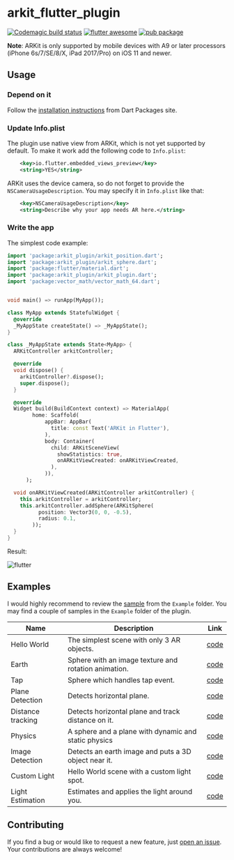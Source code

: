 # arkit_flutter_plugin
[![Codemagic build status](https://api.codemagic.io/apps/5cb0a01178f5790010ab6978/5cb0a01178f5790010ab6977/status_badge.svg)](https://codemagic.io/apps/5cb0a01178f5790010ab6978/5cb0a01178f5790010ab6977/latest_build) [![flutter awesome](https://img.shields.io/badge/Awesome-Flutter-blue.svg?longCache=true&style=flat-square)](https://github.com/Solido/awesome-flutter)
[![pub package](https://img.shields.io/pub/v/arkit_plugin.svg)](https://pub.dartlang.org/packages/arkit_plugin)

**Note**: ARKit is only supported by mobile devices with A9 or later processors (iPhone 6s/7/SE/8/X, iPad 2017/Pro) on iOS 11 and newer.

## Usage

### Depend on it

Follow the [installation instructions](https://pub.dartlang.org/packages/arkit_plugin#-installing-tab-) from Dart Packages site.

### Update Info.plist

The plugin use native view from ARKit, which is not yet supported by default. To make it work add the following code to `Info.plist`:
```xml
    <key>io.flutter.embedded_views_preview</key>
    <string>YES</string>
```
ARKit uses the device camera, so do not forget to provide the `NSCameraUsageDescription`. You may specify it in `Info.plist` like that:
```xml
    <key>NSCameraUsageDescription</key>
    <string>Describe why your app needs AR here.</string>
```

### Write the app

The simplest code example:

```dart
import 'package:arkit_plugin/arkit_position.dart';
import 'package:arkit_plugin/arkit_sphere.dart';
import 'package:flutter/material.dart';
import 'package:arkit_plugin/arkit_plugin.dart';
import 'package:vector_math/vector_math_64.dart';


void main() => runApp(MyApp());

class MyApp extends StatefulWidget {
  @override
  _MyAppState createState() => _MyAppState();
}

class _MyAppState extends State<MyApp> {
  ARKitController arkitController;

  @override
  void dispose() {
    arkitController?.dispose();
    super.dispose();
  }

  @override
  Widget build(BuildContext context) => MaterialApp(
        home: Scaffold(
            appBar: AppBar(
              title: const Text('ARKit in Flutter'),
            ),
            body: Container(
              child: ARKitSceneView(
                showStatistics: true,
                onARKitViewCreated: onARKitViewCreated,
              ),
            )),
      );

  void onARKitViewCreated(ARKitController arkitController) {
    this.arkitController = arkitController;
    this.arkitController.addSphere(ARKitSphere(
          position: Vector3(0, 0, -0.5),
          radius: 0.1,
        ));
  }
}
```
Result:

![flutter](./demo.gif)

## Examples

I would highly recommend to review the [sample](https://github.com/olexale/arkit_flutter_plugin/blob/master/example/lib/main.dart) from the `Example` folder. You may find a couple of samples in the `Example` folder of the plugin.

| Name        | Description                                          | Link                                                 |
|-------------|------------------------------------------------------|------------------------------------------------------|
| Hello World | The simplest scene with only 3 AR objects.           | [code](https://github.com/olexale/arkit_flutter_plugin/blob/master/example/lib/hello_world.dart)|
| Earth       | Sphere with an image texture and rotation animation. | [code](https://github.com/olexale/arkit_flutter_plugin/blob/master/example/lib/earth_page.dart) |
| Tap         | Sphere which handles tap event.                      | [code](https://github.com/olexale/arkit_flutter_plugin/blob/master/example/lib/tap_page.dart) |
| Plane Detection | Detects horizontal plane. | [code](https://github.com/olexale/arkit_flutter_plugin/blob/master/example/lib/plane_detection_page.dart) |
| Distance tracking | Detects horizontal plane and track distance on it. | [code](https://github.com/olexale/arkit_flutter_plugin/blob/master/example/lib/distance_tracking_page.dart) |
| Physics | A sphere and a plane with dynamic and static physics                      | [code](https://github.com/olexale/arkit_flutter_plugin/blob/master/example/lib/physics_page.dart) |
| Image Detection | Detects an earth image and puts a 3D object near it. | [code](https://github.com/olexale/arkit_flutter_plugin/blob/master/example/lib/image_detection_page.dart) |
| Custom Light | Hello World scene with a custom light spot. | [code](https://github.com/olexale/arkit_flutter_plugin/blob/master/example/lib/custom_light_page.dart) |
| Light Estimation | Estimates and applies the light around you. | [code](https://github.com/olexale/arkit_flutter_plugin/blob/master/example/lib/light_estimate_page.dart) |

## Contributing

If you find a bug or would like to request a new feature, just [open an issue](https://github.com/olexale/arkit_flutter_plugin/issues/new). Your contributions are always welcome!
